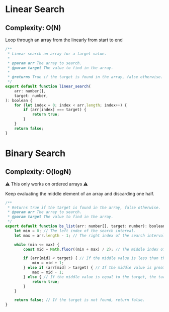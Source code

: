 # Linear Search

## Complexity: O(N)

Loop through an array from the linearly from start to end

```js
/**
 * Linear search an array for a target value.
 * 
 * @param arr The array to search.
 * @param target The value to find in the array.
 * 
 * @returns True if the target is found in the array, false otherwise.
 */
export default function linear_search(
    arr: number[],
    target: number,
): boolean {
    for (let index = 0; index < arr.length; index++) {
        if (arr[index] === target) {
            return true;
        }
    }
    return false;
}
```

# Binary Search

## Complexity: O(logN)

⚠️ This only works on ordered arrays ⚠️

Keep evaluating the middle element of an array and discarding one half.

```js
/**
 * Returns true if the target is found in the array, false otherwise.
 * @param arr The array to search.
 * @param target The value to find in the array.
 */
export default function bs_list(arr: number[], target: number): boolean {
    let min = 0; // The left index of the search interval.
    let max = arr.length - 1; // The right index of the search interval.

    while (min <= max) {
        const mid = Math.floor((min + max) / 2); // The middle index of the search interval.

        if (arr[mid] < target) { // If the middle value is less than the target, search to the right of mid.
            min = mid + 1;
        } else if (arr[mid] > target) { // If the middle value is greater than the target, search to the left of mid.
            max = mid - 1;
        } else { // If the middle value is equal to the target, the target is found and can be returned.
            return true;
        }
    }

    return false; // If the target is not found, return false.
}
```